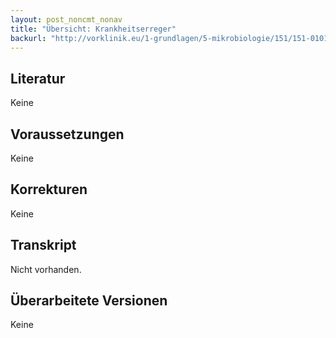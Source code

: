 ```yaml
---
layout: post_noncmt_nonav
title: "Übersicht: Krankheitserreger"
backurl: "http://vorklinik.eu/1-grundlagen/5-mikrobiologie/151/151-0101a-uebersicht-krankheitserreger"
---
```

## Literatur
Keine
## Voraussetzungen
Keine
## Korrekturen
Keine
## Transkript
Nicht vorhanden.
## Überarbeitete Versionen
Keine

